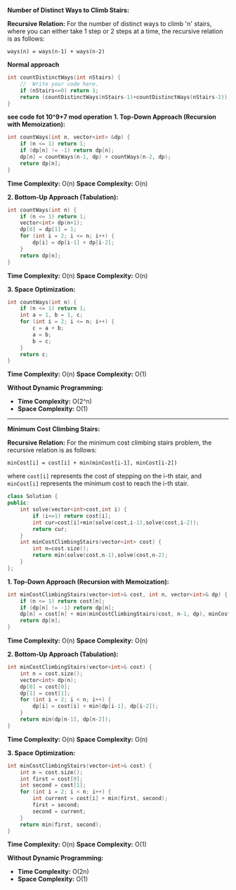 **Number of Distinct Ways to Climb Stairs:**

**Recursive Relation:**
For the number of distinct ways to climb 'n' stairs, where you can either take 1 step or 2 steps at a time, the recursive relation is as follows:

```plaintext
ways(n) = ways(n-1) + ways(n-2)
```
**Normal approach**
```cpp
int countDistinctWays(int nStairs) {
    //  Write your code here.
    if (nStairs<=0) return 1;
    return (countDistinctWays(nStairs-1)+countDistinctWays(nStairs-2));
}
```
**see code fot 10^9+7 mod operation**
**1. Top-Down Approach (Recursion with Memoization):**

```cpp
int countWays(int n, vector<int> &dp) {
    if (n <= 1) return 1;
    if (dp[n] != -1) return dp[n];
    dp[n] = countWays(n-1, dp) + countWays(n-2, dp);
    return dp[n];
}
```

**Time Complexity:** O(n)
**Space Complexity:** O(n)

**2. Bottom-Up Approach (Tabulation):**

```cpp
int countWays(int n) {
    if (n <= 1) return 1;
    vector<int> dp(n+1);
    dp[0] = dp[1] = 1;
    for (int i = 2; i <= n; i++) {
        dp[i] = dp[i-1] + dp[i-2];
    }
    return dp[n];
}
```

**Time Complexity:** O(n)
**Space Complexity:** O(n)

**3. Space Optimization:**

```cpp
int countWays(int n) {
    if (n <= 1) return 1;
    int a = 1, b = 1, c;
    for (int i = 2; i <= n; i++) {
        c = a + b;
        a = b;
        b = c;
    }
    return c;
}
```

**Time Complexity:** O(n)
**Space Complexity:** O(1)

**Without Dynamic Programming:**
- **Time Complexity:** O(2^n) 
- **Space Complexity:** O(1)

---

**Minimum Cost Climbing Stairs:**

**Recursive Relation:**
For the minimum cost climbing stairs problem, the recursive relation is as follows:

```plaintext
minCost[i] = cost[i] + min(minCost[i-1], minCost[i-2])
```
where `cost[i]` represents the cost of stepping on the i-th stair, and `minCost[i]` represents the minimum cost to reach the i-th stair.


```cpp
class Solution {
public:
    int solve(vector<int>cost,int i) {
        if (i<=1) return cost[i];
        int cur=cost[i]+min(solve(cost,i-1),solve(cost,i-2));
        return cur;
    }
    int minCostClimbingStairs(vector<int> cost) {
        int n=cost.size();
        return min(solve(cost,n-1),solve(cost,n-2);
    }
};
```

**1. Top-Down Approach (Recursion with Memoization):**

```cpp
int minCostClimbingStairs(vector<int>& cost, int n, vector<int>& dp) {
    if (n <= 1) return cost[n];
    if (dp[n] != -1) return dp[n];
    dp[n] = cost[n] + min(minCostClimbingStairs(cost, n-1, dp), minCostClimbingStairs(cost, n-2, dp));
    return dp[n];
}
```

**Time Complexity:** O(n)
**Space Complexity:** O(n)

**2. Bottom-Up Approach (Tabulation):**

```cpp
int minCostClimbingStairs(vector<int>& cost) {
    int n = cost.size();
    vector<int> dp(n);
    dp[0] = cost[0];
    dp[1] = cost[1];
    for (int i = 2; i < n; i++) {
        dp[i] = cost[i] + min(dp[i-1], dp[i-2]);
    }
    return min(dp[n-1], dp[n-2]);
}
```

**Time Complexity:** O(n)
**Space Complexity:** O(n)

**3. Space Optimization:**

```cpp
int minCostClimbingStairs(vector<int>& cost) {
    int n = cost.size();
    int first = cost[0];
    int second = cost[1];
    for (int i = 2; i < n; i++) {
        int current = cost[i] + min(first, second);
        first = second;
        second = current;
    }
    return min(first, second);
}
```

**Time Complexity:** O(n)
**Space Complexity:** O(1)

**Without Dynamic Programming:**
- **Time Complexity:** O(2n) 
- **Space Complexity:** O(1)